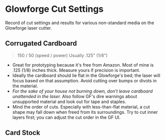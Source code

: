 # Glowforge Cut Settings
Record of cut settings and results for various non-standard media on the Glowforge laser cutter.

## Corrugated Cardboard

> 150 / 50 (speed / power)
> Usually .125" (1/8")

 * Great for prototyping because it's free from Amazon. Most of mine is .125 (1/8) inches thick. Measure yours if precision is important. 
 * Ideally the cardboard should lie flat in the Glowforge's bed; the laser will focus based on that assumption. Avoid cutting over bumps or divots in the material. 
 * <em>For the sake of your house not burning down, don't leave cardboard unattended in the laser.</em> Also follow GF's dire warnings about unsupported material and look out for tape and staples.
 * Mind the order of cuts. Especially with less-than-flat material, a cut shape may fall down when freed from its surroundings. Try to cut inner layers first; you can adjust the cut order in the GF UI.

## Card Stock

